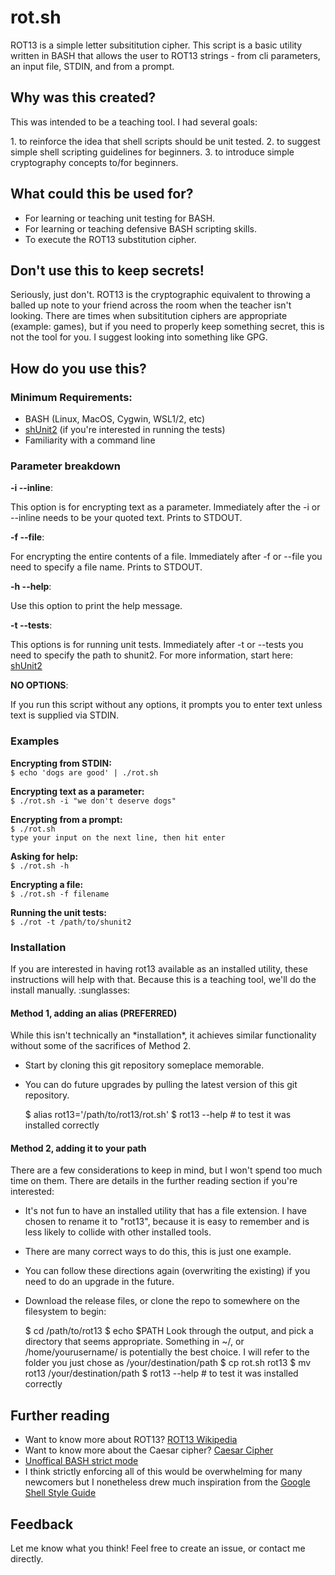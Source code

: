 # rot.sh
<p>ROT13 is a simple letter subsititution cipher. This script is a basic utility written in BASH that allows the user to ROT13 strings - from cli parameters, an input file, STDIN, and from a prompt.</p>

## Why was this created?
<p>This was intended to be a teaching tool. I had several goals:</p>
1. to reinforce the idea that shell scripts should be unit tested.
2. to suggest simple shell scripting guidelines for beginners.
3. to introduce simple cryptography concepts to/for beginners.

## What could this be used for?
- For learning or teaching unit testing for BASH.
- For learning or teaching defensive BASH scripting skills.
- To execute the ROT13 substitution cipher.

## Don't use this to keep secrets!
<p>Seriously, just don't. ROT13 is the cryptographic equivalent to throwing a balled up note to your friend across the room when the teacher isn't looking. There are times when subsititution ciphers are appropriate (example: games), but if you need to properly keep something secret, this is not the tool for you. I suggest looking into something like GPG.</p>

## How do you use this?
### Minimum Requirements:
- BASH (Linux, MacOS, Cygwin, WSL1/2, etc)
- [shUnit2](https://github.com/kward/shunit2) (if you're interested in running the tests)
- Familiarity with a command line

### Parameter breakdown
**-i --inline**: <p>This option is for encrypting text as a parameter. Immediately after the -i or --inline needs to be your quoted text. Prints to STDOUT.</p>
**-f --file**: <p>For encrypting the entire contents of a file. Immediately after -f or --file you need to specify a file name. Prints to STDOUT.</p>
**-h --help**: <p>Use this option to print the help message. </p>
**-t --tests**: <p>This options is for running unit tests. Immediately after -t or --tests you need to specify the path to shunit2. For more information, start here: [shUnit2](https://github.com/kward/shunit2) </p>
**NO OPTIONS**: <p>If you run this script without any options, it prompts you to enter text unless text is supplied via STDIN.</p>

### Examples
**Encrypting from STDIN:**  
`$ echo 'dogs are good' | ./rot.sh`

**Encrypting text as a parameter:**  
`$ ./rot.sh -i "we don't deserve dogs"`

**Encrypting from a prompt:**  
`$ ./rot.sh`  
`type your input on the next line, then hit enter`

**Asking for help:**  
`$ ./rot.sh -h`

**Encrypting a file:**  
`$ ./rot.sh -f filename`

**Running the unit tests:**  
`$ ./rot -t /path/to/shunit2`

### Installation
<p> If you are interested in having rot13 available as an installed utility, these instructions will help with that. Because this is a teaching tool, we'll do the install manually. :sunglasses:</p>

#### Method 1, adding an alias (PREFERRED)
<p>While this isn't technically an *installation*, it achieves similar functionality without some of the sacrifices of Method 2.</p>

- Start by cloning this git repository someplace memorable.  
- You can do future upgrades by pulling the latest version of this git repository.  

    $ alias rot13='/path/to/rot13/rot.sh'
    $ rot13 --help # to test it was installed correctly

#### Method 2, adding it to your path
<p> There are a few considerations to keep in mind, but I won't spend too much time on them. There are details in the further reading section if you're interested:</p>

- It's not fun to have an installed utility that has a file extension. I have chosen to rename it to "rot13", because it is easy to remember and is less likely to collide with other installed tools.  
- There are many correct ways to do this, this is just one example.  
- You can follow these directions again (overwriting the existing) if you need to do an upgrade in the future.  
- Download the release files, or clone the repo to somewhere on the filesystem to begin:  

    $ cd /path/to/rot13
    $ echo $PATH
    Look through the output, and pick a directory that seems appropriate. Something in ~/, or /home/yourusername/ is potentially the best choice. I will refer to the folder you just chose as /your/destination/path
    $ cp rot.sh rot13
    $ mv rot13 /your/destination/path
    $ rot13 --help # to test it was installed correctly

## Further reading
- Want to know more about ROT13? [ROT13 Wikipedia](https://en.wikipedia.org/wiki/ROT13)
- Want to know more about the Caesar cipher? [Caesar Cipher](https://en.wikipedia.org/wiki/Caesar_cipher)
- [Unoffical BASH strict mode](http//redsymbol.net/articles/unofficial-bash-strict-mode/)
- I think strictly enforcing all of this would be overwhelming for many newcomers but I nonetheless drew much inspiration from the [Google Shell Style Guide](https://google.github.io/styleguide/shellguide.htmlhttps://google.github.io/styleguide/shellguide.html)

## Feedback
<p>Let me know what you think! Feel free to create an issue, or contact me directly.</p>

